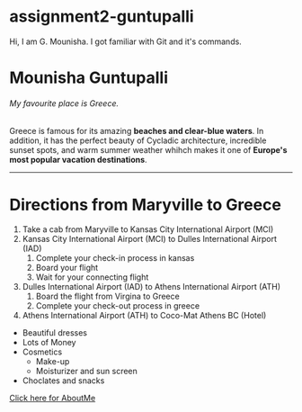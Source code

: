# assignment2-guntupalli
Hi, I am G. Mounisha. I got familiar with Git and it's commands. 

# Mounisha Guntupalli
###### My favourite place is Greece.

Greece is famous for its amazing **beaches and clear-blue waters**. In addition, it has the perfect beauty of Cycladic architecture, incredible sunset spots, and warm summer weather whihch makes it one of **Europe's most popular vacation destinations**.

---

# Directions from Maryville to Greece
1. Take a cab from Maryville to Kansas City International Airport (MCI)
2. Kansas City International Airport (MCI) to Dulles International Airport (IAD)
   1. Complete your check-in process in kansas
   2. Board your flight
   3. Wait for your connecting flight
3. Dulles International Airport (IAD) to Athens International Airport (ATH)
   1. Board the flight from Virgina to Greece
   2. Complete your check-out process in greece
4. Athens International Airport (ATH) to Coco-Mat Athens BC (Hotel)

* Beautiful dresses
* Lots of Money 
* Cosmetics
  * Make-up
  * Moisturizer and sun screen
* Choclates and snacks

[Click here for AboutMe](https://github.com/mounishaS545235/assignment2-guntupalli/blob/main/AboutMe.md)

